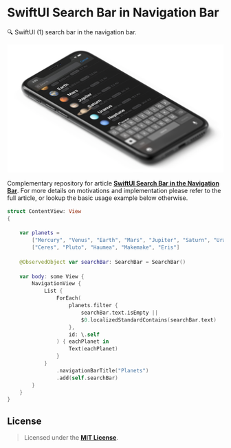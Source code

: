 # SwiftUI Search Bar in Navigation Bar
🔍 SwiftUI (1) search bar in the navigation bar.


<p align="center"><img src="SwiftUI_Search_Bar_in_Navigation_Bar/Documentation/SwiftUI_Search_Bar_in_Navigation_Bar@2x.png" width="900"></p>

Complementary repository for article [**SwiftUI Search Bar in the Navigation Bar**]. For more details on motivations and implementation please refer to the full article, or lookup the basic usage example below otherwise.

```Swift
struct ContentView: View
{
    
    var planets =
        ["Mercury", "Venus", "Earth", "Mars", "Jupiter", "Saturn", "Uranus", "Neptune"] +
        ["Ceres", "Pluto", "Haumea", "Makemake", "Eris"]
    
    @ObservedObject var searchBar: SearchBar = SearchBar()
    
    var body: some View {
        NavigationView {
            List {                
                ForEach(
                    planets.filter {
                        searchBar.text.isEmpty ||
                        $0.localizedStandardContains(searchBar.text)
                    },
                    id: \.self
                ) { eachPlanet in
                    Text(eachPlanet)
                }
            }
                .navigationBarTitle("Planets")
                .add(self.searchBar)
        }
    }
}
```


## License

> Licensed under the [**MIT License**](https://en.wikipedia.org/wiki/MIT_License).


[**SwiftUI Search Bar in the Navigation Bar**]: http://blog.eppz.eu/swiftui-search-bar-in-the-navigation-bar
[`SearchBar/SearchBar.swift`]: SwiftUI_Search_Bar_in_Navigation_Bar/SearchBar/SearchBar.swift
[`ContentView.swift`]: SwiftUI_Search_Bar_in_Navigation_Bar/ContentView.swift
